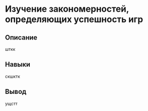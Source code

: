 # Изучение закономерностей, определяющих успешность игр
## Описание
шткк
## Навыки
скшктк
## Вывод 
ущстт
